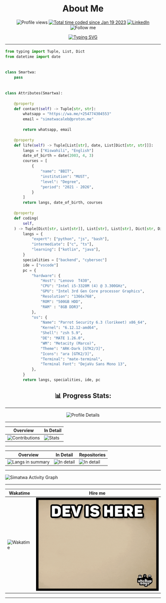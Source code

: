<h1 align="center"> About Me </h1>

<p align="center">
<img alt="Profile views" src="https://komarev.com/ghpvc/?username=Simatwa&color=blueviolet&style=plastic&label=Profile+Views"/> <a href="https://wakatime.com/@321c8a21-57bc-4782-bb00-8733ff579c0d"><img src="https://wakatime.com/badge/user/321c8a21-57bc-4782-bb00-8733ff579c0d.svg" alt="Total time coded since Jan 19 2023" /></a>
<a href="https://www.linkedin.com/in/smartwa-caleb-927975197/" alt="_blank"><img alt="LinkedIn" src="https://img.shields.io/badge/LinkedIn-%230077B5.svg?logo=linkedin&logoColor=white"/></a> <img alt="Follow me" src="https://img.shields.io/static/v1?logo=github&message=Follow&label=Github&style=social"/>
</p>

<p align='center'>
<a href="https://git.io/typing-svg"><img src="https://readme-typing-svg.demolab.com?font=Tektur&pause=3000&color=2288BB&random=false&width=620&lines=Transforming+ideas+into+innovation%2C+one+line+of+Python+at+a+time." alt="Typing SVG" /></a>
</p>

---

```python
from typing import Tuple, List, Dict
from datetime import date


class Smartwa:
    pass


class Attributes(Smartwa):
    
    @property
    def contact(self) -> Tuple[str, str]:
        whatsapp = "https://wa.me/+254774304553"
        email = "simatwacaleb@proton.me"

        return whatsapp, email

    @property
    def life(self) -> Tuple[List[str], date, List[Dict[str, str]]]:
        langs = ["Kiswahili", "English"]
        date_of_birth = date(2003, 4, 3)
        courses = [
            {
                "name": "BBIT",
                "institution": "MUST",
                "level": "Degree",
                "period": "2021 - 2026",
            }
        ]
        return langs, date_of_birth, courses

    @property
    def coding(
        self,
    ) -> Tuple[Dict[str, List[str]], List[str], List[str], Dict[str, Dict[str, Dict]]]:
        langs = {
            "expert": ["python", "js", "bash"],
            "intermediate": ["c", "ts"],
            "learning": ["kotlin", "java"],
        }
        specialities = ["backend", "cybersec"]
        ide = ["vscode"]
        pc = {
            "hardware": {
                "Host": "Lenovo  T430",
                "CPU": "Intel i5-3320M (4) @ 3.300GHz",
                "GPU": "Intel 3rd Gen Core processor Graphics",
                "Resolution": "1366x768",
                "ROM": "500GB HDD",
                "RAM" : "8GB DDR3",
            },
            "os": {
                "Name": "Parrot Security 6.3 (lorikeet) x86_64",
                "Kernel": "6.12.12-amd64",
                "Shell": "zsh 5.9",
                "DE": "MATE 1.26.0",
                "WM": "Metacity (Marco)",
                "Theme": "ARK-Dark [GTK2/3]",
                "Icons": "ara [GTK2/3]",
                "Terminal": "mate-terminal",
                "Terminal Font": "DejaVu Sans Mono 13",
            },
        }
        return langs, specialities, ide, pc
```

 <h2 align="center">📊 Progress Stats:</h2>

---

<p align="center">
<img src="https://github-profile-summary-cards.vercel.app/api/cards/profile-details?username=Simatwa&theme=tokyonight" alt="Profile Details"/>
</p>

<p align="center">

---

| Overview | In Detail |
|--------|----------|
| ![Contributions](https://streak-stats.demolab.com?user=Simatwa&theme=tokyonight) | ![Stats](https://github-readme-stats.vercel.app/api?username=Simatwa&show_icons=true&theme=tokyonight&include_all_commits=true&count_private=true) |

---

| Overview | In Detail | Repositories |
|--------|----------|-------------------|
| ![Langs in summary](https://github-readme-stats.vercel.app/api/top-langs/?username=Simatwa&theme=tokyonight) | ![In detail](https://api.githubtrends.io/user/svg/Simatwa/langs?time_range=all_time&theme=synthwaves&include_private=true&group=public) | ![In detail](https://api.githubtrends.io/user/svg/Simatwa/repos?time_range=all_time&include_private=true&group=private&theme=synthwaves) |

---

</p>


![Simatwa Activity Graph](https://github-readme-activity-graph.vercel.app/graph?username=Simatwa&theme=tokyonight) 

---

<!--
<p align="center">
<img src="https://github-readme-stats.vercel.app/api/wakatime?username=Simatwa&theme=tokyonight"></img>
</p>
-->

| Wakatime | Hire me |
|----------|---------|
| ![Wakatime](https://github-readme-stats.vercel.app/api/wakatime?username=Simatwa&theme=tokyonight) | ![dev is here](assets/dev-is-here.gif) |

---